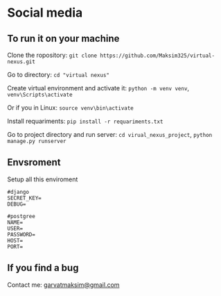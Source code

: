 # Social media

## To run it on your machine
Clone the ropository: `git clone https://github.com/Maksim325/virtual-nexus.git`

Go to directory: `cd "virtual nexus"`

Create virtual environment and activate it: `python -m venv venv`, `venv\Scripts\activate` 

Or if you in Linux: `source venv\bin\activate`

Install requariments: `pip install -r requariments.txt`

Go to project directory and run server: `cd virual_nexus_project`, `python manage.py runserver`

## Envsroment
Setup all this enviroment
```
#django
SECRET_KEY=
DEBUG=

#postgree
NAME=
USER=
PASSWORD=
HOST=
PORT=
```

## If you find a bug
Contact me: garvatmaksim@gmail.com